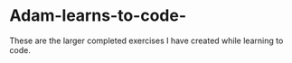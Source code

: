 # Adam-learns-to-code-
These are the larger completed exercises I have created while learning to code. 
